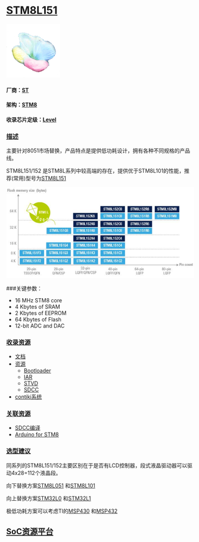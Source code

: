 ﻿# [STM8L151](https://github.com/sochub/STM8L151) 

[![sites](SoC/SoC.png)](http://www.qitas.cn) 
#### 厂商：[ST](https://github.com/sochub/ST) 
#### 架构：[STM8](https://github.com/sochub/STM8)
#### 收录芯片定级：[Level](https://github.com/sochub/Level)

### [描述](https://github.com/sochub/STM8L151/wiki) 

主要针对8051市场替换，产品特点是提供低功耗设计，拥有各种不同规格的产品线。

STM8L151/152 是STM8L系列中较高端的存在，提供优于STM8L101的性能，推荐(常用)型号为[STM8L151](https://github.com/sochub/STM8L151) 

[![sites](SoC/STM8L151.png)](https://www.st.com/en/microcontrollers-microprocessors/STM8L151-series.html) 

###关键参数：

* 16 MHz STM8 core
* 4 Kbytes of SRAM 
* 2 Kbytes of EEPROM
* 64 Kbytes of Flash
* 12-bit ADC and DAC

### [收录资源](https://github.com/sochub/STM8L151)

* [文档](docs/)
* [资源](src/)
    * [Bootloader](src/Bootloader)
    * [IAR](src/IAR)
    * [STVD](src/STVD)
    * [SDCC](src/SDCC)
* [contiki系统](contiki/)


### [关联资源](https://github.com/sochub)

* [SDCC编译](https://github.com/sochub/sdcc)
* [Arduino for STM8](https://github.com/stm32duino/Arduino_Core_STM8)

### [选型建议](https://github.com/sochub/STM8L151)

同系列的STM8L151/152主要区别在于是否有LCD控制器，段式液晶驱动器可以驱动4x28=112个液晶段。

向下替换方案[STM8L051](https://github.com/sochub/STM8L051) 和[STM8L101](https://github.com/sochub/STM8L101) 

向上替换方案[STM32L0](https://github.com/sochub/STM32L0) 和[STM32L1](https://github.com/sochub/STM32L1) 

极低功耗方案可以考虑TI的[MSP430](https://github.com/sochub/MSP430) 和[MSP432](https://github.com/sochub/MSP432) 

##  [SoC资源平台](http://www.qitas.cn)  
